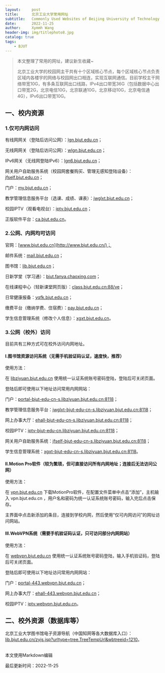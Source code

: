 ```yaml
---
layout:     post
title:      北京工业大学常用网址
subtitle:   Commonly Used Websites of Beijing University of Technology
date:       2022-11-25
author:     Xymmh Wang
header-img: img/titlephoto8.jpg
catalog: true
tags:
    - BJUT
---
```


>本文整理了常用的网址，建议新生收藏~
>
>北京工业大学的校园网主干共有十个区域核心节点，每个区域核心节点负责区域内各楼宇的网络与校园网出口相连，实现互联网通信。目前学校主干网络带宽10G，有多条互联网出口线路，IPv4出口带宽36G（包括数据中心出口带宽2G，北京电信10G，北京联通10G，北京移动10G，北京电信通4G），IPv6出口带宽10G。


## 一、校内资源

### 1.仅可内网访问

有线网网关（登陆后访问公网）：[lgn.bjut.edu.cn](http://lgn.bjut.edu.cn/)；

无线网网关（登陆后访问公网）：[wlgn.bjut.edu.cn](http://wlgn.bjut.edu.cn/)；

IPv6网关（无线网登陆IPv6）：[lgn6.bjut.edu.cn](http://lgn6.bjut.edu.cn/)；

网关用户自助服务系统（校园网套餐购买、管理无感知登陆设备）：[jfself.bjut.edu.cn](http://jfself.bjut.edu.cn/)；

门户：[my.bjut.edu.cn](http://my.bjut.edu.cn/)；

教学管理信息服务平台（选课、成绩、课表）：[jwglxt.bjut.edu.cn](http://jwglxt.bjut.edu.cn/)；

校园IPTV（观看电视台）：[iptv.bjut.edu.cn](http://iptv.bjut.edu.cn/)；

正版软件平台：[ca.bjut.edu.cn](http://ca.bjut.edu.cn/)。
<br>
### 2.公网、内网均可访问

官网：[www.bjut.edu.cn](http://www.bjut.edu.cn/)；

邮件系统：[mail.bjut.edu.cn](http://mail.bjut.edu.cn/)；

图书馆：[lib.bjut.edu.cn](http://lib.bjut.edu.cn/)；

日新学堂（学习通）：[bjut.fanya.chaoxing.com](https://bjut.fanya.chaoxing.com/)；

在线课程中心（轻新课堂网页版）：[class.bjut.edu.cn:88/ve](http://class.bjut.edu.cn:88/ve/)；

日常健康报备：[yqfk.bjut.edu.cn](https://yqfk.bjut.edu.cn/)；

缴费平台（缴纳学费、住宿费）：[pay.bjut.edu.cn](https://pay.bjut.edu.cn/)；

学生信息管理系统（修改个人信息）：[xgxt.bjut.edu.cn](https://xgxt.bjut.edu.cn/)。
<br>
### 3.公网（校外）访问

目前共有三种方式可在校外访问内网地址。


#### I.图书馆资源访问系统（无需手机验证码认证，速度快，推荐）

使用方法：

在 [libziyuan.bjut.edu.cn](https://libziyuan.bjut.edu.cn/) 使用统一认证系统账号密码登陆，登陆后可关闭页面。

登陆后即可使用以下地址访问常用内网网站：

门户：[portal-bjut-edu-cn-s.libziyuan.bjut.edu.cn:8118](http://portal-bjut-edu-cn-s.libziyuan.bjut.edu.cn:8118/)；

教学管理信息服务平台：[jwglxt-bjut-edu-cn-s.libziyuan.bjut.edu.cn:8118](http://jwglxt-bjut-edu-cn-s.libziyuan.bjut.edu.cn:8118/)；

网上办事大厅：[ehall-bjut-edu-cn-s.libziyuan.bjut.edu.cn:8118](http://ehall-bjut-edu-cn-s.libziyuan.bjut.edu.cn:8118/)；

校园IPTV：[iptv-bjut-edu-cn.libziyuan.bjut.edu.cn:8118](http://iptv-bjut-edu-cn.libziyuan.bjut.edu.cn:8118/)；

网关用户自助服务系统：[jfself-bjut-edu-cn-s.libziyuan.bjut.edu.cn:8118](http://jfself-bjut-edu-cn-s.libziyuan.bjut.edu.cn:8118)；

学生信息管理系统：[xgxt-bjut-edu-cn-s.libziyuan.bjut.edu.cn:8118](http://xgxt-bjut-edu-cn-s.libziyuan.bjut.edu.cn:8118/)。
<br>
#### II.Motion Pro软件（较为繁琐，但可直接访问所有内网地址；连接后无法访问公网）

使用方法：

在 [vpn.bjut.edu.cn](https://vpn.bjut.edu.cn/) 下载MotionPro软件，在配置文件菜单中点击“添加”，主机输入 vpn.bjut.edu.cn ，用户名和密码为统一认证系统账号密码，输入完后点击保存。

主界面中点击新添加的条目，连接到学校内网，然后使用“仅可内网访问”的网址访问网站。
<br>
#### III.WebVPN系统（需要手机验证码认证，只可访问部分内网网站）

使用方法：

在 [webvpn.bjut.edu.cn](http://webvpn.bjut.edu.cn/) 使用统一认证系统账号密码登陆，输入手机验证码，登陆后可关闭页面。

登陆后即可使用以下地址访问常用内网网站：

门户：[portal-443.webvpn.bjut.edu.cn](http://portal-443.webvpn.bjut.edu.cn/)；

网上办事大厅：[ehall-443.webvpn.bjut.edu.cn](https://ehall-443.webvpn.bjut.edu.cn/)；

校园IPTV：[iptv.webvpn.bjut.edu.cn](http://iptv.webvpn.bjut.edu.cn/)。
<br>
## 二、校外资源（数据库等）

北京工业大学图书馆电子资源导航（中国知网等各大数据库入口）：
[lib.bjut.edu.cn/zyjs.jsp?urltype=tree.TreeTempUrl&wbtreeid=1210](https://lib.bjut.edu.cn/zyjs.jsp?urltype=tree.TreeTempUrl&wbtreeid=1210)。


<br>
本文使用Markdown编辑

最后更新时间：2022-11-25

